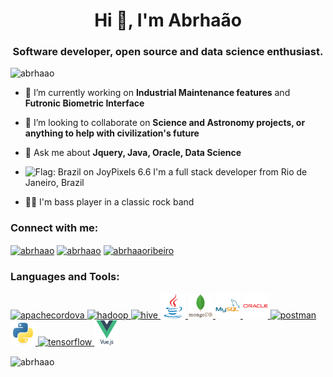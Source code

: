 <h1 align="center">Hi 👋, I'm Abrhaão</h1>
<h3 align="center">Software developer, open source and data science enthusiast.</h3>



<p align="left"> <img src="https://komarev.com/ghpvc/?username=abrhaao&label=Profile%20views&color=0e75b6&style=flat" alt="abrhaao" /> </p>

- 🔭 I’m currently working on **Industrial Maintenance features** and **Futronic Biometric Interface**

- 👯 I’m looking to collaborate on **Science and Astronomy projects, or anything to help with civilization's future**

- 💬 Ask me about **Jquery, Java, Oracle, Data Science**
- <img src="https://emojipedia-us.s3.dualstack.us-west-1.amazonaws.com/thumbs/120/joypixels/291/flag-brazil_1f1e7-1f1f7.png" alt="Flag: Brazil on JoyPixels 6.6" width="20" height="20"> I'm a full stack developer from Rio de Janeiro, Brazil
- 🤘🏻 I'm bass player in a classic rock band

<h3 align="left">Connect with me:</h3>
<p align="left">
<a href="https://linkedin.com/in/abrhaao" target="blank"><img align="center" src="https://raw.githubusercontent.com/rahuldkjain/github-profile-readme-generator/master/src/images/icons/Social/linked-in-alt.svg" alt="abrhaao" height="30" width="40" /></a>
<a href="https://kaggle.com/abrhaao" target="blank"><img align="center" src="https://raw.githubusercontent.com/rahuldkjain/github-profile-readme-generator/master/src/images/icons/Social/kaggle.svg" alt="abrhaao" height="30" width="40" /></a>
<a href="https://instagram.com/abrhaaoribeiro" target="blank"><img align="center" src="https://raw.githubusercontent.com/rahuldkjain/github-profile-readme-generator/master/src/images/icons/Social/instagram.svg" alt="abrhaaoribeiro" height="30" width="40" /></a>
</p>

<h3 align="left">Languages and Tools:</h3>
<p align="left"> <a href="https://cordova.apache.org/" target="_blank"> <img src="https://www.vectorlogo.zone/logos/apache_cordova/apache_cordova-icon.svg" alt="apachecordova" width="40" height="40"/> </a> <a href="https://hadoop.apache.org/" target="_blank"> <img src="https://www.vectorlogo.zone/logos/apache_hadoop/apache_hadoop-icon.svg" alt="hadoop" width="40" height="40"/> </a> <a href="https://hive.apache.org/" target="_blank"> <img src="https://www.vectorlogo.zone/logos/apache_hive/apache_hive-icon.svg" alt="hive" width="40" height="40"/> </a> <a href="https://www.java.com" target="_blank"> <img src="https://raw.githubusercontent.com/devicons/devicon/master/icons/java/java-original.svg" alt="java" width="40" height="40"/> </a> <a href="https://www.mongodb.com/" target="_blank"> <img src="https://raw.githubusercontent.com/devicons/devicon/master/icons/mongodb/mongodb-original-wordmark.svg" alt="mongodb" width="40" height="40"/> </a> <a href="https://www.mysql.com/" target="_blank"> <img src="https://raw.githubusercontent.com/devicons/devicon/master/icons/mysql/mysql-original-wordmark.svg" alt="mysql" width="40" height="40"/> </a> <a href="https://www.oracle.com/" target="_blank"> <img src="https://raw.githubusercontent.com/devicons/devicon/master/icons/oracle/oracle-original.svg" alt="oracle" width="40" height="40"/> </a> <a href="https://postman.com" target="_blank"> <img src="https://www.vectorlogo.zone/logos/getpostman/getpostman-icon.svg" alt="postman" width="40" height="40"/> </a> <a href="https://www.python.org" target="_blank"> <img src="https://raw.githubusercontent.com/devicons/devicon/master/icons/python/python-original.svg" alt="python" width="40" height="40"/> </a> <a href="https://www.tensorflow.org" target="_blank"> <img src="https://www.vectorlogo.zone/logos/tensorflow/tensorflow-icon.svg" alt="tensorflow" width="40" height="40"/> </a> <a href="https://vuejs.org/" target="_blank"> <img src="https://raw.githubusercontent.com/devicons/devicon/master/icons/vuejs/vuejs-original-wordmark.svg" alt="vuejs" width="40" height="40"/> </a> </p>

<p><img align="center" src="https://github-readme-stats.vercel.app/api/top-langs?username=abrhaao&show_icons=true&locale=en&layout=compact" alt="abrhaao" /></p>
